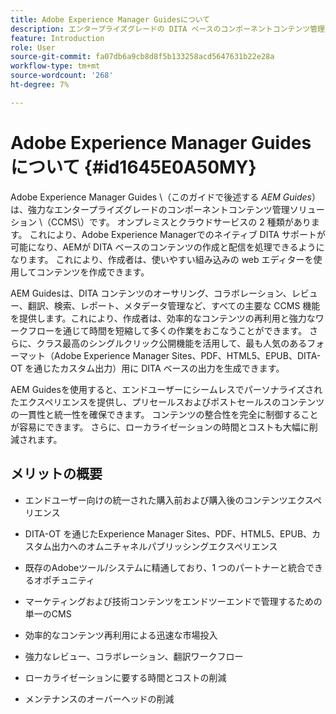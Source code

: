```yaml
---
title: Adobe Experience Manager Guidesについて
description: エンタープライズグレードの DITA ベースのコンポーネントコンテンツ管理ソリューションである Adobe Experience Manager Guides について説明します。 AEM Guides のメリットを理解します。
feature: Introduction
role: User
source-git-commit: fa07db6a9cb8d8f5b133258acd5647631b22e28a
workflow-type: tm+mt
source-wordcount: '268'
ht-degree: 7%

---
```


# Adobe Experience Manager Guidesについて {#id1645E0A50MY}

Adobe Experience Manager Guides \（このガイドで後述する *AEM Guides*）は、強力なエンタープライズグレードのコンポーネントコンテンツ管理ソリューション \（CCMS\）です。 オンプレミスとクラウドサービスの 2 種類があります。 これにより、Adobe Experience Managerでのネイティブ DITA サポートが可能になり、AEMが DITA ベースのコンテンツの作成と配信を処理できるようになります。 これにより、作成者は、使いやすい組み込みの web エディターを使用してコンテンツを作成できます。

AEM Guidesは、DITA コンテンツのオーサリング、コラボレーション、レビュー、翻訳、検索、レポート、メタデータ管理など、すべての主要な CCMS 機能を提供します。これにより、作成者は、効率的なコンテンツの再利用と強力なワークフローを通じて時間を短縮して多くの作業をおこなうことができます。 さらに、クラス最高のシングルクリック公開機能を活用して、最も人気のあるフォーマット（Adobe Experience Manager Sites、PDF、HTML5、EPUB、DITA-OT を通じたカスタム出力）用に DITA ベースの出力を生成できます。

AEM Guidesを使用すると、エンドユーザーにシームレスでパーソナライズされたエクスペリエンスを提供し、プリセールスおよびポストセールスのコンテンツの一貫性と統一性を確保できます。 コンテンツの整合性を完全に制御することが容易にできます。 さらに、ローカライゼーションの時間とコストも大幅に削減されます。

## メリットの概要

- エンドユーザー向けの統一された購入前および購入後のコンテンツエクスペリエンス

- DITA-OT を通じたExperience Manager Sites、PDF、HTML5、EPUB、カスタム出力へのオムニチャネルパブリッシングエクスペリエンス

- 既存のAdobeツール/システムに精通しており、1 つのパートナーと統合できるオポチュニティ

- マーケティングおよび技術コンテンツをエンドツーエンドで管理するための単一のCMS

- 効率的なコンテンツ再利用による迅速な市場投入

- 強力なレビュー、コラボレーション、翻訳ワークフロー

- ローカライゼーションに要する時間とコストの削減

- メンテナンスのオーバーヘッドの削減

